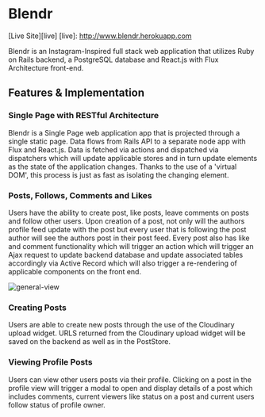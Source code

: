 # Blendr

[Live Site][live]
[live]: http://www.blendr.herokuapp.com

Blendr is an Instagram-Inspired full stack web application that utilizes Ruby on Rails backend, a PostgreSQL database and React.js with Flux Architecture front-end.

## Features & Implementation

### Single Page with RESTful Architecture

Blendr is a Single Page web application app that is projected through a single static page. Data flows from Rails API to a separate node app with Flux and React.js.
Data is fetched via actions and dispatched via dispatchers which will update applicable stores and in turn update elements as the state of the application changes.  Thanks to the use of a
'virtual DOM', this process is just as fast as isolating the changing element.


### Posts, Follows, Comments and Likes

Users have the ability to create post, like posts, leave comments on posts and follow other users. Upon creation of a post, not only will the authors profile feed update with the post but every user that is following the post author will see the authors post in their post feed. Every
post also has like and comment functionality which will trigger an action which will trigger an Ajax request to update backend database and update associated tables accordingly via Active Record which will also trigger a
re-rendering of applicable components on the front end.

[general-view]: ./app/assets/images/feed-view
![general-view]

### Creating Posts

Users are able to create new posts through the use of the Cloudinary upload widget. URLS returned from the Cloudinary upload widget will be saved on the backend as well as in the PostStore.


### Viewing Profile Posts

Users can view other users posts via their profile. Clicking on a post in the profile view will trigger a modal to open and display details of a post which includes
comments, current viewers like status on a post and current users follow status of profile owner.
